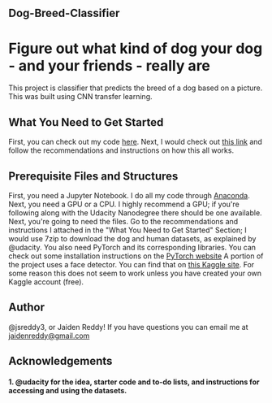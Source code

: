 ## Dog-Breed-Classifier
# Figure out what kind of dog your dog - and your friends - really are

This project is classifier that predicts the breed of a dog based on a picture. This was built using CNN transfer learning.

## What You Need to Get Started
First, you can check out my code [here](https://github.com/jsreddy3/Dog-Breed-Classifier/blob/master/dog_app_prediction.ipynb).
Next, I would check out [this link](https://github.com/udacity/deep-learning-v2-pytorch/tree/master/project-dog-classification) and follow the recommendations and instructions on how this all works.

## Prerequisite Files and Structures
First, you need a Jupyter Notebook. I do all my code through [Anaconda](https://www.anaconda.com).
Next, you need a GPU or a CPU. I highly recommend a GPU; if you're following along with the Udacity Nanodegree there should be one available.
Next, you're going to need the files. Go to the recommendations and instructions I attached in the "What You Need to Get Started" Section; I would use 7zip to download the dog and human datasets, as explained by @udacity.
You also need PyTorch and its corresponding libraries. You can check out some installation instructions on the [PyTorch website](https://pytorch.org/get-started/previous-versions/)
A portion of the project uses a face detector. You can find that on [this Kaggle site](https://pytorch.org/get-started/previous-versions/). For some reason this does not seem to work unless you have created your own Kaggle account (free).

## Author
@jsreddy3, or Jaiden Reddy! If you have questions you can email me at jaidenreddy@gmail.com

## Acknowledgements
#### 1. @udacity for the idea, starter code and to-do lists, and instructions for accessing and using the datasets.
